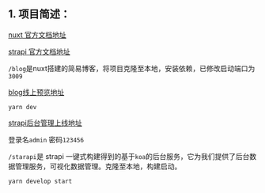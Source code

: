 ## 1. 项目简述：

[nuxt 官方文档地址](https://zh.nuxtjs.org/)

[strapi 官方文档地址](https://strapi.io/documentation/v3.x/getting-started/introduction.html)

`/blog`是nuxt搭建的简易博客，将项目克隆至本地，安装依赖，已修改启动端口为`3009`

[blog线上预览地址](http://9.lovebabyqi.cn/)

```
yarn dev
```

[strapi后台管理上线地址](http://str.lovebabyqi.cn/admin)

登录名`admin` 密码`123456`

`/starapi`是 strapi 一键式构建得到的基于`koa`的后台服务，它为我们提供了后台数据管理服务，可视化数据管理。克隆至本地，构建启动。

```
yarn develop start
```

